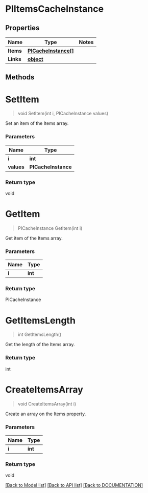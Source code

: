 # PIItemsCacheInstance

## Properties
Name | Type | Notes
------------ | ------------- | -------------
**Items** | **[**PICacheInstance[]**](../Model/PICacheInstance.md)**
**Links** | **[**object**](../Model/Object.md)**

## Methods

# **SetItem**
> void SetItem(int i, PICacheInstance values)

Set an item of the Items array.

### Parameters

Name | Type
------------- | -------------
 **i** | **int**
 **values** | **PICacheInstance**

### Return type

void


# **GetItem**
> PICacheInstance GetItem(int i)

Get item of the Items array.

### Parameters

Name | Type
------------- | -------------
 **i** | **int**

### Return type

PICacheInstance


# **GetItemsLength**
> int GetItemsLength()

Get the length of the Items array.


### Return type

int


# **CreateItemsArray**
> void CreateItemsArray(int i)

Create an array on the Items property.

### Parameters

Name | Type
------------- | -------------
 **i** | **int**

### Return type

void

[[Back to Model list]](../../DOCUMENTATION.md#documentation-for-models) [[Back to API list]](../../DOCUMENTATION.md#documentation-for-api-endpoints) [[Back to DOCUMENTATION]](../../DOCUMENTATION.md)
